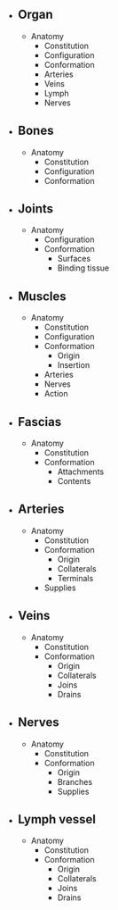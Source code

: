 - ## Organ
    - Anatomy
        - Constitution
        - Configuration
        - Conformation
        - Arteries
        - Veins
        - Lymph
        - Nerves
- ## Bones
    - Anatomy
        - Constitution
        - Configuration
        - Conformation
- ## Joints
    - Anatomy
        - Configuration
        - Conformation
            - Surfaces
            - Binding tissue
- ## Muscles
    - Anatomy
        - Constitution
        - Configuration
        - Conformation
            - Origin
            - Insertion
        - Arteries
        - Nerves
        - Action
- ## Fascias
    - Anatomy
        - Constitution
        - Conformation
            - Attachments
            - Contents
- ## Arteries
    - Anatomy
        - Constitution
        - Conformation
            - Origin
            - Collaterals
            - Terminals
        - Supplies
- ## Veins
    - Anatomy
        - Constitution
        - Conformation
            - Origin
            - Collaterals
            - Joins
            - Drains
- ## Nerves
    - Anatomy
        - Constitution
		- Conformation
			- Origin
			- Branches
			- Supplies
- ## Lymph vessel
    - Anatomy
        - Constitution
        - Conformation
            - Origin
            - Collaterals
            - Joins
            - Drains